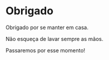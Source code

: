# Obrigado

Obrigado por se manter em casa.

Não esqueça de lavar sempre as mãos.

Passaremos por esse momento!
